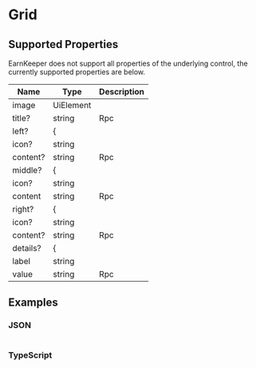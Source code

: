 # Grid

## Supported Properties

EarnKeeper does not support all properties of the underlying control, the currently supported properties are below.

| Name     | Type           | Description |
| -------- | -------------- | ----------- |
| image | UiElement   |             |
| title?      | string | Rpc |             |
| left?      | { |             |
| icon?      | string |             |
| content?      | string | Rpc |             |
| middle? | {   |             |
| icon?      | string |             |
| content      | string | Rpc |             |
| right?     | {  |             |
| icon?     | string |             |
| content?      | string | Rpc |             |
| details?      | { |             |
| label      | string |             |
| value      | string | Rpc |             |

## Examples

### JSON

```json
```

### TypeScript

```javascript
```
